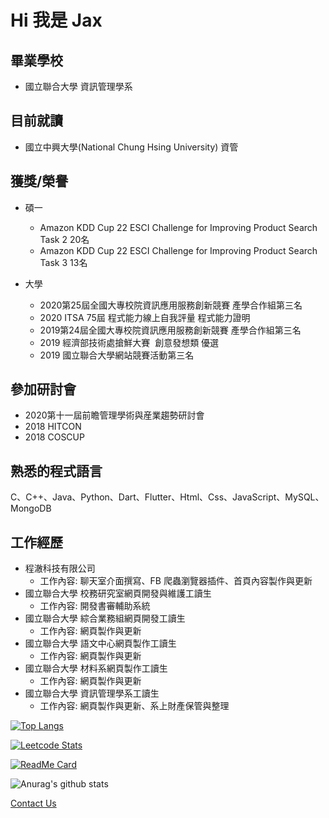 # Hi 我是 Jax

## 畢業學校
- 國立聯合大學 資訊管理學系

## 目前就讀
- 國立中興大學(National Chung Hsing University) 資管

## 獲獎/榮譽
- 碩一
  - Amazon KDD Cup 22 ESCI Challenge for Improving Product Search Task 2 20名
  - Amazon KDD Cup 22 ESCI Challenge for Improving Product Search Task 3 13名
  
- 大學
  - 2020第25屆全國大專校院資訊應用服務創新競賽 產學合作組第三名
  - 2020 ITSA 75屆 程式能力線上自我評量 程式能力證明
  - 2019第24屆全國大專校院資訊應用服務創新競賽 產學合作組第三名
  - 2019 經濟部技術處搶鮮大賽  創意發想類 優選
  - 2019 國立聯合大學網站競賽活動第三名

## 參加研討會
- 2020第十一屆前瞻管理學術與産業趨勢研討會
- 2018 HITCON
- 2018 COSCUP

## 熟悉的程式語言
C、C++、Java、Python、Dart、Flutter、Html、Css、JavaScript、MySQL、MongoDB

## 工作經歷
- 程澈科技有限公司 
  - 工作內容: 聊天室介面撰寫、FB 爬蟲瀏覽器插件、首頁內容製作與更新
- 國立聯合大學 校務研究室網頁開發與維護工讀生
  - 工作內容: 開發書審輔助系統
- 國立聯合大學 綜合業務組網頁開發工讀生
  - 工作內容: 網頁製作與更新
- 國立聯合大學 語文中心網頁製作工讀生
  - 工作內容: 網頁製作與更新
- 國立聯合大學 材料系網頁製作工讀生
  - 工作內容: 網頁製作與更新
- 國立聯合大學 資訊管理學系工讀生
  - 工作內容: 網頁製作與更新、系上財產保管與整理
  
[![Top Langs](https://github-readme-stats.vercel.app/api/top-langs/?username=cvecve147&theme=radical)](https://github.com/anuraghazra/github-readme-stats)

[![Leetcode Stats](https://leetcode.card.workers.dev/jax-24?theme=nord&font=baloo&extension=activity&site=cn)](https://leetcode-cn.com/u/jax-24/)

[![ReadMe Card](https://github-readme-stats.vercel.app/api/pin/?username=cvecve147&repo=vuepress-notes&theme=radical)](https://github.com/cvecve147/vuepress-notes)

![Anurag's github stats](https://github-readme-stats.vercel.app/api?username=cvecve147&show_icons=true&theme=radical)

[Contact Us](mailto:7110029111@smail.nchu.edu.tw)
